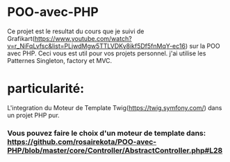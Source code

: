 # POO-avec-PHP
Ce projet est le resultat du cours que je suivi de Grafikart(https://www.youtube.com/watch?v=r_NiFqLvfsc&list=PLjwdMgw5TTLVDKy8ikf5Df5fnMqY-ec16) sur la POO avec PHP.
Ceci vous est util pour vos projets personnel. j'ai utilise les Patternes Singleton, factory et MVC. 

# particularité: 
 L'integration du Moteur de Template Twig(https://twig.symfony.com/) dans un projet PHP pur.
 ### Vous pouvez faire le choix d'un moteur de template dans: https://github.com/rosairekota/POO-avec-PHP/blob/master/core/Controller/AbstractController.php#L28
